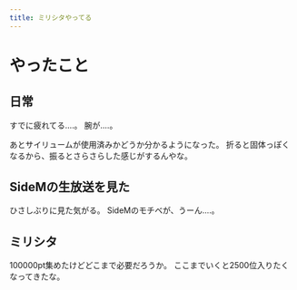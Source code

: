 ```yaml
---
title: ミリシタやってる
---
```


# やったこと

## 日常

すでに疲れてる‥‥。
腕が‥‥。

あとサイリュームが使用済みかどうか分かるようになった。
折ると固体っぽくなるから、振るとさらさらした感じがするんやな。

## SideMの生放送を見た

ひさしぶりに見た気がる。
SideMのモチベが、うーん‥‥。

## ミリシタ

100000pt集めたけどどこまで必要だろうか。
ここまでいくと2500位入りたくなってきたな。
